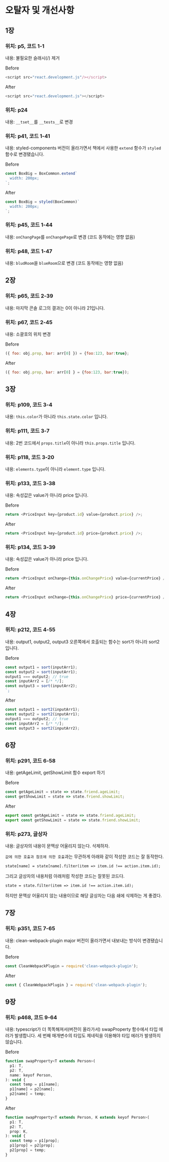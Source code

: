 # 오탈자 및 개선사항
## 1장

### 위치: p5, 코드 1-1

내용: 불필요한 슬래시(/) 제거

Before
```js
<script src="react.development.js"/></script>
```

After
```js
<script src="react.development.js"></script>
```


### 위치: p24

내용: `__tset__`를 `__tests__`로 변경

### 위치: p41, 코드 1-41

내용: styled-components 버전이 올라가면서 책에서 사용한 `extend` 함수가 `styled` 함수로 변경됐습니다.

Before
```js
const BoxBig = BoxCommon.extend`
  width: 200px;
`;
```

After
```js
const BoxBig = styled(BoxCommon)`
  width: 200px;
`;
```

### 위치: p45, 코드 1-44

내용: `onChangPage`를 `onChangePage`로 변경 (코드 동작에는 영향 없음)

### 위치: p48, 코드 1-47

내용: `bludRoom`을 `blueRoom`으로 변경 (코드 동작에는 영향 없음)

## 2장

### 위치: p65, 코드 2-39

내용: 마지막 콘솔 로그의 결과는 0이 아니라 21입니다.

### 위치: p67, 코드 2-45

내용: 소괄호의 위치 변경

Before
```js
({ foo: obj.prop, bar: arr[0] }) = {foo:123, bar:true};
```

After
```js
({ foo: obj.prop, bar: arr[0] } = {foo:123, bar:true});
```

## 3장

### 위치: p109, 코드 3-4

내용: `this.color`가 아니라 `this.state.color` 입니다.

### 위치: p111, 코드 3-7

내용: 2번 코드에서 `props.title`이 아니라 `this.props.title` 입니다.

### 위치: p118, 코드 3-20

내용: `elements.type`이 아니라 `element.type` 입니다.

### 위치: p133, 코드 3-38

내용: 속성값은 value가 아니라 price 입니다.

Before
```js
return <PriceInput key={product.id} value={product.price} />;
```

After
```js
return <PriceInput key={product.id} price={product.price} />;
```

### 위치: p134, 코드 3-39

내용: 속성값은 value가 아니라 price 입니다.

Before
```js
return <PriceInput onChange={this.onChangePrice} value={currentPrice} />;
```

After
```js
return <PriceInput onChange={this.onChangePrice} price={currentPrice} />;
```

## 4장

### 위치: p212, 코드 4-55

내용: output1, output2, output3 오른쪽에서 호출되는 함수는 sort가 아니라 sort2 입니다.

Before
```js
const output1 = sort(inputArr1);
const output2 = sort(inputArr1);
output1 === output2; // true
const inputArr2 = [/* */];
const output3 = sort(inputArr2);
`;
```

After
```js
const output1 = sort2(inputArr1);
const output2 = sort2(inputArr1);
output1 === output2; // true
const inputArr2 = [/* */];
const output3 = sort2(inputArr2);
```

## 6장

### 위치: p291, 코드 6-58

내용: getAgeLimit, getShowLimit 함수 export 하기

Before
```js
const getAgeLimit = state => state.friend.ageLimit;
const getShowLimit = state => state.friend.showLimit;
```

After
```js
export const getAgeLimit = state => state.friend.ageLimit;
export const getShowLimit = state => state.friend.showLimit;
```

### 위치: p273, 글상자

내용: 글상자의 내용이 문맥상 어울리지 않는다. 삭제하자.

`값에 의한 호출과 참조에 의한 호출`과는 무관하게 아래와 같이 작성한 코드는 잘 동작한다.

`state[name] = state[name].filter(item => item.id !== action.item.id);`

그리고 글상자의 내용처럼 아래처럼 작성한 코드는 잘못된 코드다.

`state = state.filter(item => item.id !== action.item.id);`

하지만 문맥상 어울리지 않는 내용이므로 해당 글상자는 다음 쇄에 삭제하는 게 좋겠다.

## 7장

### 위치: p351, 코드 7-65

내용: clean-webpack-plugin major 버전이 올라가면서 내보내는 방식이 변경됐습니다.

Before
```js
const CleanWebpackPlugin = require('clean-webpack-plugin');
```

After
```js
const { CleanWebpackPlugin } = require('clean-webpack-plugin');
```

## 9장

### 위치: p468, 코드 9-64

내용: typescript가 더 똑똑해져서(버전이 올라가서) swapProperty 함수에서 타입 에러가 발생합니다. 세 번째 매개변수의 타입도 제네릭을 이용해야 타입 에러가 발생하지 않습니다.

Before
```js
function swapProperty<T extends Person>(
  p1: T,
  p2: T,
  name: keyof Person,
): void {
  const temp = p1[name];
  p1[name] = p2[name];
  p2[name] = temp;
}
```

After
```js
function swapProperty<T extends Person, K extends keyof Person>(
  p1: T,
  p2: T,
  prop: K,
): void {
  const temp = p1[prop];
  p1[prop] = p2[prop];
  p2[prop] = temp;
}
```
